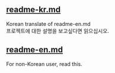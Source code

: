 ## [readme-kr.md](https://github.com/ponoki/ShrineEscape/blob/main/readme-kr.md "readme-kr")
Korean translate of readme-en.md\
프로젝트에 대한 설명을 보고싶다면 읽으십시오.

## [readme-en.md](https://github.com/ponoki/ShrineEscape/blob/main/readme-en.md "readme-en")
For non-Korean user, read this.
